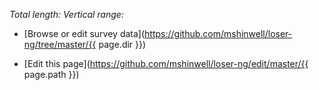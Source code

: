 *Total length:* <span id="total-length"></span>
*Vertical range:* <span id="vertical-range"></span>

* [Browse or edit survey data](https://github.com/mshinwell/loser-ng/tree/master/{{ page.dir }})

* [Edit this page](https://github.com/mshinwell/loser-ng/edit/master/{{ page.path }})

<script>
var xmlhttp = new XMLHttpRequest();
xmlhttp.onreadystatechange = function() {
  if (this.readyState == 4 && this.status == 200) {
    var caves = JSON.parse(this.responseText);
    var cave = caves["cave"];
    document.getElementById("total-length").innerHTML =
      cave["total-length"]
    document.getElementById("vertical-range").innerHTML =
      cave["vertical-range"]
  } else {
    document.getElementById("total-length").innerHTML =
      "(unavailable)"
    document.getElementById("vertical-range").innerHTML =
      "(unavailable)"
  }
};
xmlhttp.open("GET", "cave.json", true);
xmlhttp.send();
</script>
